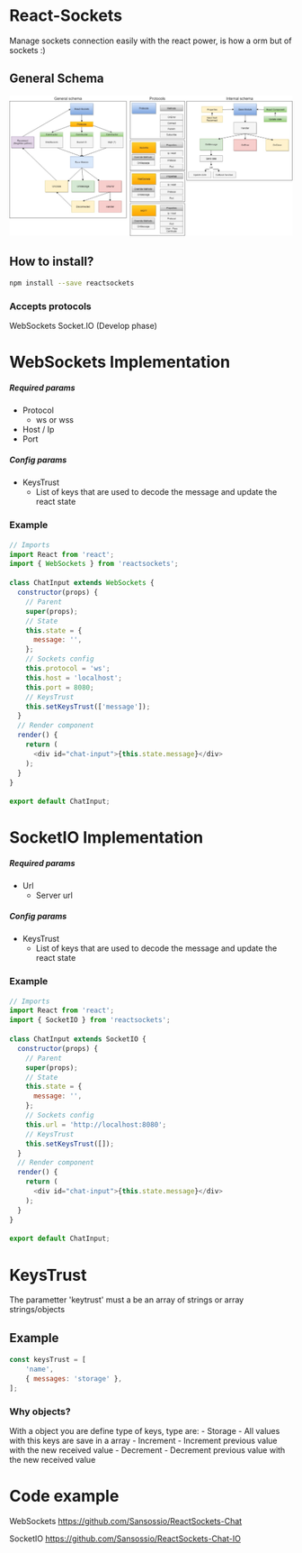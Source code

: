 # React-Sockets
Manage sockets connection easily with the react power, is how a orm but of sockets :)

## General Schema
![](public/reactsockets.jpeg?raw=true)

## How to install?
```sh
npm install --save reactsockets
```

### Accepts protocols
WebSockets
Socket.IO (Develop phase)

# WebSockets Implementation

##### Required params
- Protocol 
    - ws or wss
- Host / Ip
- Port

##### Config params
- KeysTrust
    - List of keys that are used to decode the message and update the react state

### Example
```js
// Imports
import React from 'react';
import { WebSockets } from 'reactsockets';

class ChatInput extends WebSockets {
  constructor(props) {
    // Parent
    super(props);
    // State
    this.state = {
      message: '',
    };
    // Sockets config
    this.protocol = 'ws';
    this.host = 'localhost';
    this.port = 8080;
    // KeysTrust
    this.setKeysTrust(['message']);
  }
  // Render component
  render() {
    return (
      <div id="chat-input">{this.state.message}</div>
    );
  }
}

export default ChatInput;
```

# SocketIO Implementation
##### Required params
- Url
  - Server url

##### Config params
- KeysTrust
    - List of keys that are used to decode the message and update the react state

### Example
```js
// Imports
import React from 'react';
import { SocketIO } from 'reactsockets';

class ChatInput extends SocketIO {
  constructor(props) {
    // Parent
    super(props);
    // State
    this.state = {
      message: '',
    };
    // Sockets config
    this.url = 'http://localhost:8080';
    // KeysTrust
    this.setKeysTrust([]);
  }
  // Render component
  render() {
    return (
      <div id="chat-input">{this.state.message}</div>
    );
  }
}

export default ChatInput;
```

# KeysTrust
The parametter 'keytrust' must a be an array of strings or array strings/objects

## Example
```js
const keysTrust = [
    'name',    
    { messages: 'storage' },
];
```
### Why objects?
With a object you are define type of keys, type are:
    - Storage
        - All values with this keys are save in a array
    - Increment
        - Increment previous value with the new received value
    - Decrement
        - Decrement previous value with the new received value
        
# Code example

WebSockets
<https://github.com/Sansossio/ReactSockets-Chat>

SocketIO
<https://github.com/Sansossio/ReactSockets-Chat-IO>
